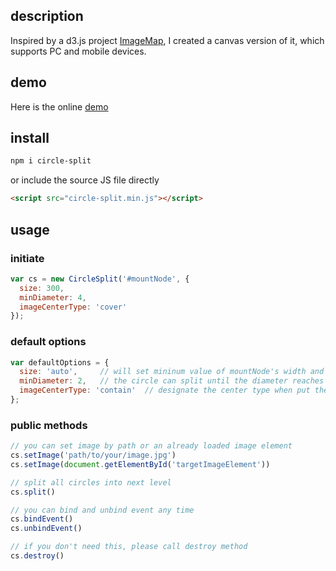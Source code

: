 ## description

Inspired by a d3.js project [ImageMap](http://bl.ocks.org/nswamy14/df13d67b6efeb19eb640), I created a canvas version of it, which supports PC and mobile devices.

## demo

Here is the online [demo](http://demo.jackyang.me/circle-split/circle-split-demo.html)

## install

```bash
npm i circle-split
```

or include the source JS file directly

```html
<script src="circle-split.min.js"></script>
```

## usage

### initiate

```js
var cs = new CircleSplit('#mountNode', {
  size: 300,
  minDiameter: 4,
  imageCenterType: 'cover'
});
```

### default options

```js
var defaultOptions = {
  size: 'auto',     // will set mininum value of mountNode's width and height
  minDiameter: 2,   // the circle can split until the diameter reaches to 2 px
  imageCenterType: 'contain'  // designate the center type when put the image of the square box
};
```

### public methods

```js
// you can set image by path or an already loaded image element
cs.setImage('path/to/your/image.jpg')
cs.setImage(document.getElementById('targetImageElement'))

// split all circles into next level
cs.split()

// you can bind and unbind event any time
cs.bindEvent()
cs.unbindEvent()

// if you don't need this, please call destroy method
cs.destroy()
```

